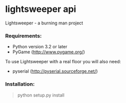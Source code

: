 lightsweeper api
============

Lightsweeper - a burning man project


### Requirements:
  - Python version 3.2 or later
  - PyGame (http://www.pygame.org/)

 To use Lightsweeper with a real floor you will also need:
  - pyserial (http://pyserial.sourceforge.net/)


### Installation:

  > python setup.py install
